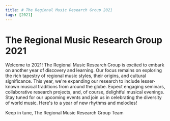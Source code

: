 ```yaml
---
title: # The Regional Music Research Group 2021
tags: [2021]
---
```


# The Regional Music Research Group 2021

Welcome to 2021! The Regional Music Research Group is excited to embark on another year of discovery and learning. Our focus remains on exploring the rich tapestry of regional music styles, their origins, and cultural significance. This year, we're expanding our research to include lesser-known musical traditions from around the globe. Expect engaging seminars, collaborative research projects, and, of course, delightful musical evenings. Stay tuned for our upcoming events and join us in celebrating the diversity of world music. Here's to a year of new rhythms and melodies!

Keep in tune,
The Regional Music Research Group Team


